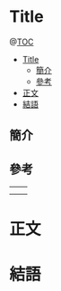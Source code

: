 # Title

@[TOC](文章目錄)

<!-- TOC -->

- [Title](#title)
  - [簡介](#簡介)
  - [參考](#參考)
- [正文](#正文)
- [結語](#結語)

<!-- /TOC -->

## 簡介

## 參考

<table>
  <tr>
    <td></td>
    <td><a href=""></a></td>
  </tr>
  <tr>
    <td></td>
    <td><a href=""></a></td>
  </tr>
</table>

# 正文

# 結語
